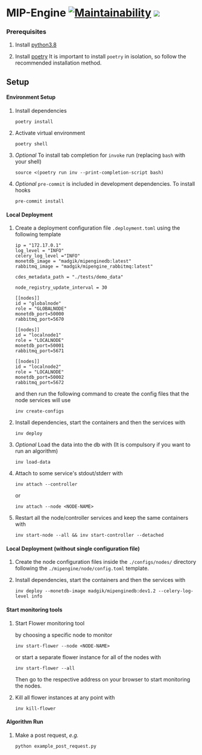 # MIP-Engine [![Maintainability](https://api.codeclimate.com/v1/badges/3e022eaf87579b79cf0f/maintainability)](https://codeclimate.com/github/madgik/MIP-Engine/maintainability) <a href="https://codeclimate.com/github/madgik/MIP-Engine/test_coverage"><img src="https://api.codeclimate.com/v1/badges/3e022eaf87579b79cf0f/test_coverage" /></a>

### Prerequisites

1. Install [python3.8](https://www.python.org/downloads/ "python3.8")

1. Install [poetry](https://python-poetry.org/ "poetry")
   It is important to install `poetry` in isolation, so follow the
   recommended installation method.

## Setup

#### Environment Setup

1. Install dependencies

   ```
   poetry install
   ```

1. Activate virtual environment

   ```
   poetry shell
   ```

1. *Optional* To install tab completion for `invoke` run  (replacing `bash` with your shell)

   ```
   source <(poetry run inv --print-completion-script bash)
   ```

1. _Optional_ `pre-commit` is included in development dependencies. To install hooks

   ```
   pre-commit install
   ```

#### Local Deployment

1. Create a deployment configuration file `.deployment.toml` using the following template

   ```
   ip = "172.17.0.1"
   log_level = "INFO"
   celery_log_level ="INFO"
   monetdb_image = "madgik/mipenginedb:latest"
   rabbitmq_image = "madgik/mipengine_rabbitmq:latest"

   cdes_metadata_path = "./tests/demo_data"

   node_registry_update_interval = 30

   [[nodes]]
   id = "globalnode"
   role = "GLOBALNODE"
   monetdb_port=50000
   rabbitmq_port=5670

   [[nodes]]
   id = "localnode1"
   role = "LOCALNODE"
   monetdb_port=50001
   rabbitmq_port=5671

   [[nodes]]
   id = "localnode2"
   role = "LOCALNODE"
   monetdb_port=50002
   rabbitmq_port=5672

   ```

   and then run the following command to create the config files that the node services will use

   ```
   inv create-configs
   ```

1. Install dependencies, start the containers and then the services with

   ```
   inv deploy
   ```

1. _Optional_ Load the data into the db with
   (It is compulsory if you want to run an algorithm)

   ```
   inv load-data
   ```

1. Attach to some service's stdout/stderr with

   ```
   inv attach --controller
   ```

   or

   ```
   inv attach --node <NODE-NAME>
   ```

1. Restart all the node/controller services and keep the same containers with

   ```
   inv start-node --all && inv start-controller --detached
   ```

#### Local Deployment (without single configuration file)

1. Create the node configuration files inside the `./configs/nodes/` directory following the `./mipengine/node/config.toml` template.

1. Install dependencies, start the containers and then the services with

   ```
   inv deploy --monetdb-image madgik/mipenginedb:dev1.2 --celery-log-level info
   ```

#### Start monitoring tools

1. Start Flower monitoring tool

   by choosing a specific node to monitor

   ```
   inv start-flower --node <NODE-NAME>
   ```

   or start a separate flower instance for all of the nodes with

   ```
   inv start-flower --all
   ```

   Then go to the respective address on your browser to start monitoring the nodes.

1. Kill all flower instances at any point with

   ```
   inv kill-flower
   ```

#### Algorithm Run

1. Make a post request, _e.g._
   ```
   python example_post_request.py
   ```
